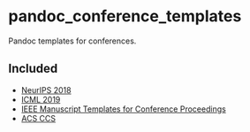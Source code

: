 # pandoc_conference_templates

Pandoc templates for conferences.

## Included

- [NeurIPS 2018](https://neurips.cc/Conferences/2018/PaperInformation/StyleFiles)
- [ICML 2019](https://icml.cc/Conferences/2019/StyleAuthorInstructions)
- [IEEE Manuscript Templates for Conference Proceedings](https://www.ieee.org/conferences/publishing/templates.html)
- [ACS CCS](https://github.com/acmccs/format)
